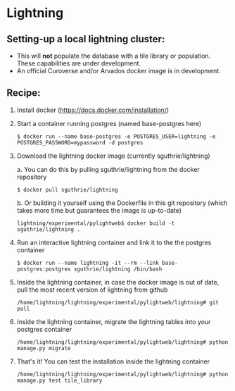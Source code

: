 Lightning
=========

## Setting-up a local lightning cluster:
* This will **not** populate the database with a tile library or population. These capabilities are under development.
* An official Curoverse and/or Arvados docker image is in development.

## Recipe:
1.	Install docker (https://docs.docker.com/installation/)
2.	Start a container running postgres (named base-postgres here)
   
	```
	$ docker run --name base-postgres -e POSTGRES_USER=lightning -e POSTGRES_PASSWORD=mypassword -d postgres
	```
3.	Download the lightning docker image (currently sguthrie/lightning)

	a. You can do this by pulling sguthrie/lightning from the docker repository
    ```
	$ docker pull sguthrie/lightning
    ```
	b. Or building it yourself using the Dockerfile in this git repository (which takes more time but guarantees the image is up-to-date)
    ```
 	lightning/experimental/pylightweb$ docker build -t sguthrie/lightning .
    ```

4.  Run an interactive lightning container and link it to the the postgres container
    
	```
	$ docker run --name lightning -it --rm --link base-postgres:postgres sguthrie/lightning /bin/bash
    ```

5.	Inside the lightning container, in case the docker image is out of date, pull the most recent version of lightning from github
    
	```
	/home/lightning/lightning/experimental/pylightweb/lightning# git pull
    ```

6.	Inside the lightning container, migrate the lightning tables into your postgres container
    
	```
	/home/lightning/lightning/experimental/pylightweb/lightning# python manage.py migrate
    ```

7.	That's it! You can test the installation inside the lightning container
    
	```
	/home/lightning/lightning/experimental/pylightweb/lightning# python manage.py test tile_library
    ```

